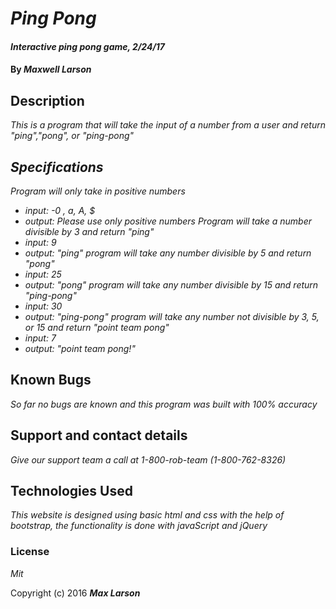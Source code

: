 # _Ping Pong_

#### _Interactive ping pong game, 2/24/17_

#### By _**Maxwell Larson**_

## Description

_This is a program that will take the input of a number from a user and return "ping","pong", or "ping-pong"_



## _Specifications_

  _Program will only take in positive numbers_
  * _input: -0 , a, A, $_
  * _output: Please use only positive numbers_
  _Program will take a number divisible by 3 and return "ping"_
  * _input: 9_
  * _output: "ping"_
  _program will take any number divisible by 5 and return "pong"_
  * _input: 25_
  * _output: "pong"_
  _program will take any number divisible by 15 and return "ping-pong"_
  * _input: 30_
  * _output: "ping-pong"_
  _program will take any number not divisible by 3, 5, or 15 and return "point team pong"_
  * _input: 7_
  * _output: "point team pong!"_

## Known Bugs

_So far no bugs are known and this program was built with 100% accuracy_

## Support and contact details

_Give our support team a call at 1-800-rob-team (1-800-762-8326)_

## Technologies Used

_This website is designed using basic html and css with the help of bootstrap, the functionality is done with javaScript and jQuery_

### License

*Mit*

Copyright (c) 2016 **_Max Larson_**
